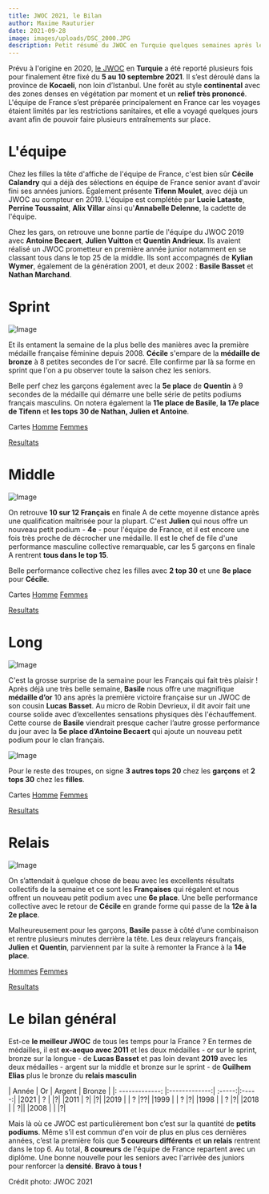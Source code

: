 ```yaml
---
title: JWOC 2021, le Bilan
author: Maxime Rauturier
date: 2021-09-28
image: images/uploads/DSC_2000.JPG
description: Petit résumé du JWOC en Turquie quelques semaines après le retour des Français.
---
```


Prévu à l'origine en 2020, [le JWOC](http://www.jwoc2020.org/) en **Turquie** a été reporté plusieurs fois pour finalement être fixé du **5 au 10 septembre 2021**. Il s’est déroulé dans la province de **Kocaeli**, non loin d’Istanbul. Une forêt au style **continental** avec des zones denses en végétation par moment et un **relief très prononcé**. L'équipe de France s’est préparée principalement en France car les voyages étaient limités par les restrictions sanitaires, et elle a voyagé quelques jours avant afin de pouvoir faire plusieurs entraînements sur place. 

# L'équipe 

Chez les filles la tête d'affiche de l'équipe de France, c'est bien sûr **Cécile Calandry** qui a déjà des sélections en équipe de France senior avant d'avoir fini ses années juniors. Également présente **Tifenn Moulet**, avec déjà un JWOC au compteur en 2019. L'équipe est complétée par **Lucie Lataste**, **Perrine Toussaint**, **Alix Villar** ainsi qu'**Annabelle Delenne**, la cadette de l'équipe. 

Chez les gars, on retrouve une bonne partie de l'équipe du JWOC 2019 avec **Antoine Becaert**, **Julien Vuitton** et **Quentin Andrieux**. Ils avaient réalisé un JWOC prometteur en première année junior notamment en se classant tous dans le top 25 de la middle. Ils sont accompagnés de **Kylian Wymer**, également de la génération 2001, et deux 2002 : **Basile Basset** et **Nathan Marchand**. 

# Sprint 

![Image](images/uploads/DSC_0836.JPG)

Et ils entament la semaine de la plus belle des manières avec la première médaille française féminine depuis 2008. **Cécile** s'empare de la **médaille de bronze** à 8 petites secondes de l'or sacré. Elle confirme par là sa forme en sprint que l'on a pu observer toute la saison chez les seniors. 

Belle perf chez les garçons également avec la **5e place** de **Quentin** à 9 secondes de la médaille qui démarre une belle série de petits podiums français masculins. On notera également la **11e place de Basile**, **la 17e place de Tifenn** et **les tops 30 de Nathan, Julien et Antoine**. 

Cartes [Homme](http://www.jwoc2020.org/wp-content/uploads/Sprint_Men.pdf) [Femmes](http://www.jwoc2020.org/wp-content/uploads/Sprint_Women.pdf)

[Resultats](https://eventor.orienteering.org/Events/ResultList?eventId=7052)

# Middle 

![Image](images/uploads/IMG_7324.JPG)

On retrouve **10 sur 12 Français** en finale A de cette moyenne distance après une qualification maîtrisée pour la plupart. C'est **Julien** qui nous offre un nouveau petit podium - **4e** - pour l'équipe de France, et il est encore une fois très proche de décrocher une médaille. Il est le chef de file d'une performance masculine collective remarquable, car les 5 garçons en finale A rentrent **tous dans le top 15**. 

Belle performance collective chez les filles avec **2 top 30** et une **8e place** pour **Cécile**. 

Cartes [Homme](http://www.jwoc2020.org/wp-content/uploads/Middle_Final_MenA.pdf) [Femmes](http://www.jwoc2020.org/wp-content/uploads/Middle_Final_WomenA.pdf)

[Resultats](https://eventor.orienteering.org/Events/ResultList?eventId=7054)

# Long 

![Image](images/uploads/DSC_20002.JPG)

C'est la grosse surprise de la semaine pour les Français qui fait très plaisir ! Après déjà une très belle semaine, **Basile** nous offre une magnifique **médaille d’or** 10 ans après la première victoire française sur un JWOC de son cousin **Lucas Basset**. Au micro de Robin Devrieux, il dit avoir fait une course solide avec d’excellentes sensations physiques dès l'échauffement. Cette course de **Basile** viendrait presque cacher l’autre grosse performance du jour avec la **5e place d’Antoine Becaert** qui ajoute un nouveau petit podium pour le clan français. 

![Image](images/uploads/jslvjsjlvjlsvfr.png)

Pour le reste des troupes, on signe **3 autres tops 20** chez les **garçons** et **2 tops 30** chez les **filles**.

Cartes [Homme](http://www.jwoc2020.org/wp-content/uploads/Long_Men.pdf) [Femmes](http://www.jwoc2020.org/wp-content/uploads/Long_Women.pdf)

[Resultats](https://eventor.orienteering.org/Events/ResultList?eventId=7055)

# Relais 

![Image](images/uploads/241705850_4293159557404812_8899232836045424995_n.jpg)

On s’attendait à quelque chose de beau avec les excellents résultats collectifs de la semaine et ce sont les **Françaises** qui régalent et nous offrent un nouveau petit podium avec une **6e place**. Une belle performance collective avec le retour de **Cécile** en grande forme qui passe de la **12e à la 2e place**. 

Malheureusement pour les garçons, **Basile** passe à côté d’une combinaison et rentre plusieurs minutes derrière la tête. Les deux relayeurs français, **Julien** et **Quentin**, parviennent par la suite à remonter la France à la **14e place**.

[Hommes](http://www.jwoc2020.org/wp-content/uploads/RelayMen.pdf) [Femmes](http://www.jwoc2020.org/wp-content/uploads/RelayWomen-.pdf)

[Resultats](https://eventor.orienteering.org/Events/ResultList?eventId=7057)

# Le bilan général

Est-ce **le meilleur JWOC** de tous les temps pour la France ? En termes de médailles, il est **ex-aequo avec 2011** et les deux médailles - or sur le sprint, bronze sur la longue - de **Lucas Basset** et pas loin devant **2019** avec les deux médailles - argent sur la middle et bronze sur le sprint - de **Guilhem Elias** plus le bronze du **relais masculin**

| Année        |   Or   | Argent  | Bronze |
|: -------------: |:-------------:| :-----:|:-----:|
|2021      | ? |  |?|
|2011      | ?|  |?|
|2019      |  | ? |??|
|1999      |  | ? |?|
|1998      |  | ? |?|
|2018      |  | ?||
|2008      | |  |?|

Mais là où ce JWOC est particulièrement bon c’est sur la quantité de **petits podiums**. Même s’il est commun d'en voir de plus en plus ces dernières années, c’est la première fois que **5 coureurs différents** et **un relais** rentrent dans le top 6. Au total, **8 coureurs** de l'équipe de France repartent avec un diplôme. Une bonne nouvelle pour les seniors avec l'arrivée des juniors pour renforcer la **densité**. **Bravo à tous !**


Crédit photo: JWOC 2021